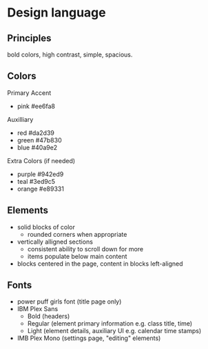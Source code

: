 # Design language

## Principles
bold colors, high contrast, simple, spacious.

## Colors
Primary Accent
- pink #ee6fa8

Auxilliary
- red #da2d39
- green #47b830
- blue #40a9e2

Extra Colors (if needed)
- purple #942ed9
- teal #3ed9c5
- orange #e89331

## Elements
- solid blocks of color
  - rounded corners when appropriate
- vertically alligned sections
  - consistent ability to scroll down for more
  - items populate below main content
- blocks centered in the page, content in blocks left-aligned


## Fonts
- power puff girls font (title page only)
- IBM Plex Sans
  - Bold (headers)
  - Regular (element primary information e.g. class title, time)
  - Light (element details, auxiliary UI e.g. calendar time stamps)
- IMB Plex Mono (settings page, "editing" elements)